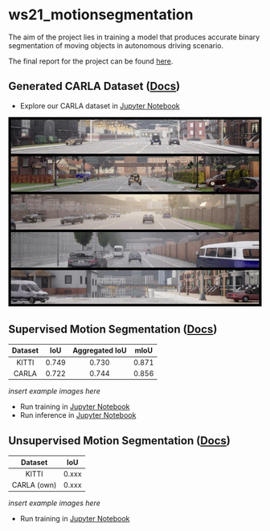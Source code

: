 # ws21_motionsegmentation

The aim of the project lies in training a model that produces accurate binary segmentation of moving objects in autonomous driving scenario.

The final report for the project can be found [here](final_report.pdf).

## Generated CARLA Dataset ([Docs](/docs/carla.md))

 - Explore our CARLA dataset in [Jupyter Notebook](/Carla/dataset_visualization.ipynb)

![Collection](/docs/assets/CarlaSamples.jpg)

## Supervised Motion Segmentation ([Docs](docs/supervised.md))

| Dataset      | IoU        | Aggregated IoU    | mIoU |
|:------------:|:----------:|:-----------------:|:----:|
| KITTI        | 0.749      | 0.730             | 0.871|
| CARLA        | 0.722      | 0.744             | 0.856|

*insert example images here*

 - Run training in [Jupyter Notebook](/supervised/train.ipynb)
 - Run inference in [Jupyter Notebook](/supervised/inference.ipynb)

## Unsupervised Motion Segmentation ([Docs](docs/unsupervised.md))

| Dataset      | IoU        |
|:------------:|:----------:|
| KITTI        | 0.xxx      |
| CARLA (own)  | 0.xxx      |

*insert example images here*

- Run training in [Jupyter Notebook](/unsupervised/train.ipynb)